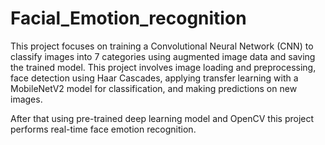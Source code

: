 # Facial_Emotion_recognition

This project focuses on training a Convolutional Neural Network (CNN) to classify images into 7 categories using augmented image data and saving the trained model.
This project involves image loading and preprocessing, face detection using Haar Cascades, applying transfer learning with a MobileNetV2 model for classification, and making predictions on new images.

After that using pre-trained deep learning model and OpenCV this project performs real-time face emotion recognition.
